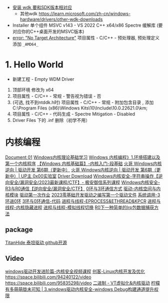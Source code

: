 
* [安装 wdk 要和SDK版本相对应](https://learn.microsoft.com/zh-cn/windows-hardware/drivers/download-the-wdk#download-icon-step-3-install-wdk)
	- 其他wdk https://learn.microsoft.com/zh-cn/windows-hardware/drivers/other-wdk-downloads
* Installer 单个组件 MSVC v143 - VS 2022 C++ x64/x86 Spectre 缓解库 (要对应你的C++桌面开发的MSVC版本)
* [error: "No Target Architecture"](https://blog.csdn.net/wcc27857285/article/details/85197877)  项目属性 - C/C++ - 预处理器, 预处理定义添加 `_AMD64_`

# 1. Hello World
* 新建工程 - Empty WDM Driver
1. 顶部环境	修改为 x64
1. 项目属性 - C/C++ - 常规 - 警告视为错误 - 否
1. (可选, 找不到ntddk.h时) 项目属性 - C/C++ - 常规 - 附加包含目录 , 添加C:\Program Files (x86)\Windows Kits\10\Include\10.0.22621.0\km;
1. 项目属性 - C/C++ - 代码生成 - Spectre Mitigation - Disabled
2. Driver Files 下的 .inf 删除（初学不用）


# 内核编程

[Document 01](https://learn.microsoft.com/zh-cn/windows-hardware/drivers/gettingstarted/writing-a-very-small-kmdf--driver)
[Windows内核理论基础学习](https://mp.weixin.qq.com/s/3Ntp7W9T7TLDYpbs61RGFQ)
[Windows 内核编程》1.环境搭建以及第一个内核程序](https://www.bilibili.com/video/BV1Uw41127Vd/)
[【Windows 内核基础篇】-内核入门-段基础](https://mp.weixin.qq.com/s/kijs0KxjPWulqI2QVaE_Yw)
[火哥 Windows内核逆向 | 驱动开发 第6期（更新中）](https://www.bilibili.com/video/BV1GC41157K2)
[火哥 Windows内核逆向 | 驱动开发 第6期（更新中）| UP主 0x00实验室](https://www.bilibili.com/video/BV1Dy411e72m/)
[Driver Download](https://learn.microsoft.com/zh-cn/windows-hardware/drivers/download-the-wdk#download-icon-step-3-install-wdk)
[Windows内核安全-字符串操作【逆向安全/漏洞安全/2023最新课程/CTF】- 极安御信系列课程](https://www.bilibili.com/video/BV19u4y1P7Cx/)
[Windows内核安全-R3与R0通信【逆向安全/漏洞安全/CTF】](https://www.bilibili.com/video/BV16Q4y1n7wu/)
[0环与3环通信方式](https://mp.weixin.qq.com/s/6nT5pwL9EXCAV2EIqaloPQ)
[驱动-内核空间与内核模块](https://mp.weixin.qq.com/s/GAWEoz4y0-UV-OZsgDflew)
[驱动第一次作业](https://mp.weixin.qq.com/s/AB9ygZfESAQHPzmJSwGK_w)
[2023零基础开发驱动之编写第一个驱动文件](https://www.bilibili.com/video/BV1Gy4y1w73n/)
[系统调用-3环进0环](https://mp.weixin.qq.com/s/ys4vFIP89Eozcq1Rpn_laA)
[3环与0环通信-代码](https://mp.weixin.qq.com/s/LRtn3YVR0eZuMPG3h_CQNw)
[进程与线程-EPROCESS&ETHREAD&KPCR](https://mp.weixin.qq.com/s/fxQUbD-OAlt57a9-28EShQ)
[进程与线程-内核隐藏进程](https://mp.weixin.qq.com/s/x3Lap1OMR3acMyIUJsWCug)
[进程与线程-模拟线程切换](https://mp.weixin.qq.com/s/CnbiMbHh_5FwHCYTRuXJdQ)
[R0下一种简单的Irp包数据捕获方法](https://mp.weixin.qq.com/s/JbPW0FzRJFCFb5OVdS-LkA)

## package
[TitanHide 泰坦驱动  github开源](https://github.com/mrexodia/TitanHide)

## Video
[windows驱动开发进阶篇-内核安全视频课程](https://www.ruike1.com/thread-71763-1-1.html)
[创客-Linux内核开发及优化](https://www.ruike1.com/thread-71787-1-1.html)
https://space.bilibili.com/94240122/video
https://space.bilibili.com/95835298/video
[二进制 - VT虚拟化&内核驱动](https://www.bilibili.com/video/BV1Yw4m117SN/)
[柠檬有多萌萌胧未可知 | 3.windows驱动内核安全-windows Debug构建通道提升权限](https://www.bilibili.com/video/BV1dr421T78k/)